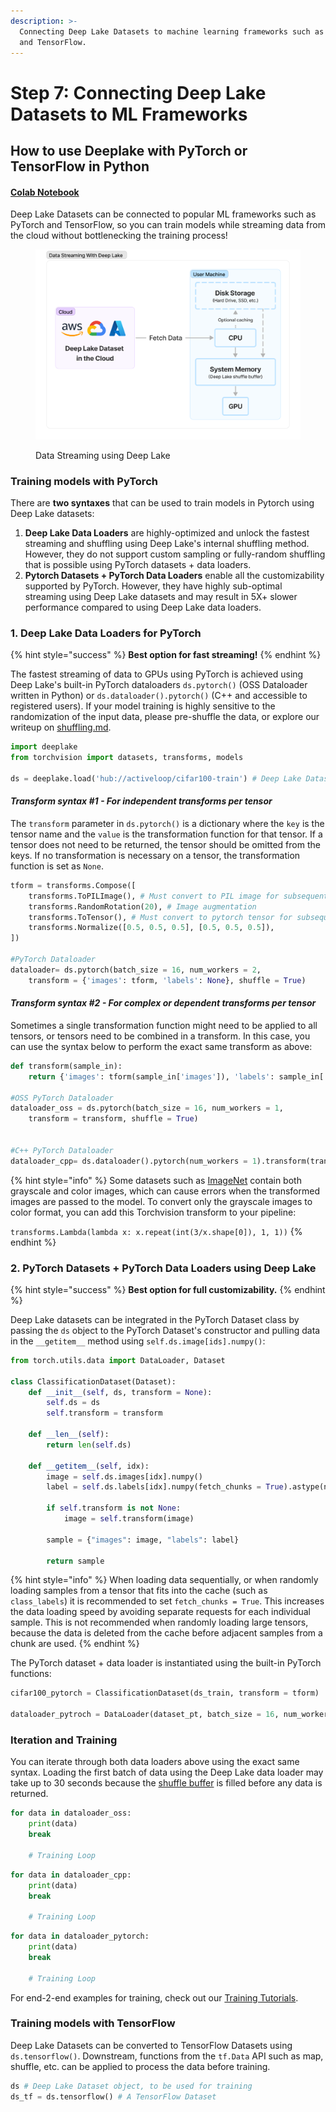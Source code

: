 ```yaml
---
description: >-
  Connecting Deep Lake Datasets to machine learning frameworks such as PyTorch
  and TensorFlow.
---
```


# Step 7: Connecting Deep Lake Datasets to ML Frameworks

## How to use Deeplake with PyTorch or TensorFlow in Python

#### [Colab Notebook](https://colab.research.google.com/drive/1Va9cIxZpP0CbYjLZqTcMOntXPmfaeuVy?usp=sharing)

Deep Lake Datasets can be connected to popular ML frameworks such as PyTorch and TensorFlow, so you can train models while streaming data from the cloud without bottlenecking the training process!

<figure><img src="../../../.gitbook/assets/Data Streaming With DeepLake.png" alt=""><figcaption><p>Data Streaming using Deep Lake</p></figcaption></figure>

### Training models with PyTorch

There are **two syntaxes** that can be used to train models in Pytorch using Deep Lake datasets:

1. **Deep Lake Data Loaders** are highly-optimized and unlock the fastest streaming and shuffling using Deep Lake's internal shuffling method. However, they do not support custom sampling or fully-random shuffling that is possible using PyTorch datasets + data loaders.
2. **Pytorch Datasets + PyTorch Data Loaders** enable all the customizability supported by PyTorch. However, they have highly sub-optimal streaming using Deep Lake datasets and may result in 5X+ slower performance compared to using Deep Lake data loaders.

### 1. Deep Lake Data Loaders for PyTorch

{% hint style="success" %}
**Best option for fast streaming!**
{% endhint %}

The fastest streaming of data to GPUs using PyTorch is achieved using Deep Lake's built-in PyTorch dataloaders `ds.pytorch()` (OSS Dataloader written in Python) or `ds.dataloader().pytorch()` (C++ and accessible to registered users). If your model training is highly sensitive to the randomization of the input data, please pre-shuffle the data, or explore our writeup on [shuffling.md](../../../technical-details/shuffling.md "mention").

```python
import deeplake
from torchvision import datasets, transforms, models

ds = deeplake.load('hub://activeloop/cifar100-train') # Deep Lake Dataset
```

#### _**Transform syntax #1 - For independent transforms per tensor**_

The `transform` parameter in `ds.pytorch()` is a dictionary where the `key` is the tensor name and the `value` is the transformation function for that tensor. If a tensor does not need to be returned, the tensor should be omitted from the keys. If no transformation is necessary on a tensor, the transformation function is set as `None`.

```python
tform = transforms.Compose([
    transforms.ToPILImage(), # Must convert to PIL image for subsequent operations to run
    transforms.RandomRotation(20), # Image augmentation
    transforms.ToTensor(), # Must convert to pytorch tensor for subsequent operations to run
    transforms.Normalize([0.5, 0.5, 0.5], [0.5, 0.5, 0.5]),
])

#PyTorch Dataloader
dataloader= ds.pytorch(batch_size = 16, num_workers = 2, 
    transform = {'images': tform, 'labels': None}, shuffle = True)
```

#### _**Transform syntax #2 - For complex or dependent transforms per tensor**_

Sometimes a single transformation function might need to be applied to all tensors, or tensors need to be combined in a transform. In this case, you can use the syntax below to perform the exact same transform as above:

```python
def transform(sample_in):
    return {'images': tform(sample_in['images']), 'labels': sample_in['labels']}

#OSS PyTorch Dataloader
dataloader_oss = ds.pytorch(batch_size = 16, num_workers = 1,
    transform = transform, shuffle = True)


#C++ PyTorch Dataloader
dataloader_cpp= ds.dataloader().pytorch(num_workers = 1).transform(transform = transform).batch(batch_size = 16).shuffle(shuffle = True)
```

{% hint style="info" %}
Some datasets such as [ImageNet](https://app.activeloop.ai/activeloop/imagenet-train) contain both grayscale and color images, which can cause errors when the transformed images are passed to the model. To convert only the grayscale images to color format, you can add this Torchvision transform to your pipeline:

`transforms.Lambda(lambda x: x.repeat(int(3/x.shape[0]), 1, 1))`
{% endhint %}

### 2. PyTorch Datasets + PyTorch Data Loaders using Deep Lake

{% hint style="success" %}
**Best option for full customizability.**
{% endhint %}

Deep Lake datasets can be integrated in the PyTorch Dataset class by passing the `ds` object to the PyTorch Dataset's constructor and pulling data in the `__getitem__` method using `self.ds.image[ids].numpy()`:

```python
from torch.utils.data import DataLoader, Dataset

class ClassificationDataset(Dataset):
    def __init__(self, ds, transform = None):
        self.ds = ds
        self.transform = transform

    def __len__(self):
        return len(self.ds)
    
    def __getitem__(self, idx):
        image = self.ds.images[idx].numpy()
        label = self.ds.labels[idx].numpy(fetch_chunks = True).astype(np.int32)

        if self.transform is not None:
            image = self.transform(image)

        sample = {"images": image, "labels": label}

        return sample
```

{% hint style="info" %}
When loading data sequentially, or when randomly loading samples from a tensor that fits into the cache (such as `class_labels`) it is recommended to set `fetch_chunks = True`. This increases the data loading speed by avoiding separate requests for each individual sample. This is not recommended when randomly loading large tensors, because the data is deleted from the cache before adjacent samples from a chunk are used.
{% endhint %}

The PyTorch dataset + data loader is instantiated using the built-in PyTorch functions:

```python
cifar100_pytorch = ClassificationDataset(ds_train, transform = tform)

dataloader_pytroch = DataLoader(dataset_pt, batch_size = 16, num_workers = 2, shuffle = True)
```

### Iteration and Training

You can iterate through both data loaders above using the exact same syntax. Loading the first batch of data using the Deep Lake data loader may take up to 30 seconds because the [shuffle buffer](../../../technical-details/shuffling.md) is filled before any data is returned.

```python
for data in dataloader_oss:
    print(data)    
    break
    
    # Training Loop
```

```python
for data in dataloader_cpp:
    print(data)
    break

    # Training Loop
```

```python
for data in dataloader_pytorch:
    print(data)    
    break
    
    # Training Loop
```

For end-2-end examples for training, check out our [Training Tutorials](../tutorials/training-models/).

### Training models with TensorFlow

Deep Lake Datasets can be converted to TensorFlow Datasets using `ds.tensorflow()`. Downstream, functions from the `tf.Data` API such as map, shuffle, etc. can be applied to process the data before training.

```python
ds # Deep Lake Dataset object, to be used for training
ds_tf = ds.tensorflow() # A TensorFlow Dataset
```
